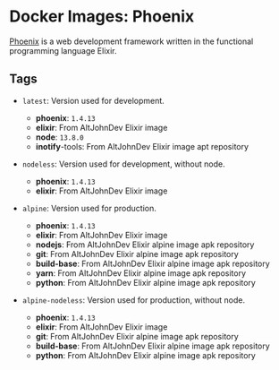 # Docker Images: Phoenix

[Phoenix](https://phoenixframework.org/) is a web development framework written in the functional programming language Elixir.

## Tags

- `latest`: Version used for development.

  - **phoenix**: `1.4.13`
  - **elixir**: From AltJohnDev Elixir image
  - **node**: `13.8.0`
  - **inotify**-tools: From AltJohnDev Elixir image apt repository
- `nodeless`: Version used for development, without node.

  - **phoenix**: `1.4.13`
  - **elixir**: From AltJohnDev Elixir image
- `alpine`: Version used for production.

  - **phoenix**: `1.4.13`
  - **elixir**: From AltJohnDev Elixir image
  - **nodejs**: From AltJohnDev Elixir alpine image apk repository
  - **git**: From AltJohnDev Elixir alpine image apk repository
  - **build-base**: From AltJohnDev Elixir alpine image apk repository
  - **yarn**: From AltJohnDev Elixir alpine image apk repository
  - **python**: From AltJohnDev Elixir alpine image apk repository
- `alpine-nodeless`: Version used for production, without node.

  - **phoenix**: `1.4.13`
  - **elixir**: From AltJohnDev Elixir image
  - **git**: From AltJohnDev Elixir alpine image apk repository
  - **build-base**: From AltJohnDev Elixir alpine image apk repository
  - **python**: From AltJohnDev Elixir alpine image apk repository
